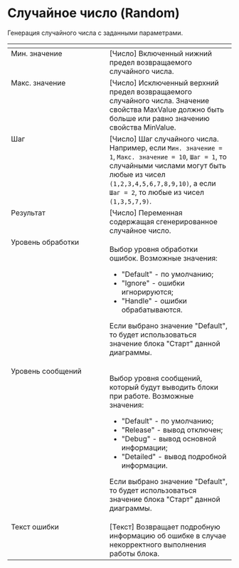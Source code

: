 # Случайное число (Random)

Генерация случайного числа с заданными параметрами.

<table data-header-hidden><thead><tr><th width="278.89996337890625" valign="top"></th><th width="317.9833984375" valign="top"></th></tr></thead><tbody><tr><td valign="top">Мин. значение</td><td valign="top">[Число] Включенный нижний предел возвращаемого случайного числа.</td></tr><tr><td valign="top">Макс. значение</td><td valign="top">[Число] Исключенный верхний предел возвращаемого случайного числа. Значение свойства MaxValue должно быть больше или равно значению свойства MinValue.</td></tr><tr><td valign="top">Шаг</td><td valign="top">[Число] Шаг случайного числа. Например, если <code>Мин. значение = 1</code>, <code>Макс. значение = 10</code>, <code>Шаг = 1</code>, то случайными числами могут быть любые из чисел <code>(1,2,3,4,5,6,7,8,9,10)</code>, а если <code>Шаг = 2</code>, то любые из чисел <code>(1,3,5,7,9)</code>.</td></tr><tr><td valign="top">Результат</td><td valign="top">[Число] Переменная содержащая сгенерированное случайное число.</td></tr><tr><td valign="top">Уровень обработки</td><td valign="top"><p>Выбор уровня обработки ошибок. Возможные значения: </p><ul><li>"Default" - по умолчанию; </li><li>"Ignore" - ошибки игнорируются; </li><li>"Handle" - ошибки обрабатываются. </li></ul><p>Если выбрано значение "Default", то будет использоваться значение блока "Старт" данной диаграммы.</p></td></tr><tr><td valign="top">Уровень сообщений</td><td valign="top"><p>Выбор уровня сообщений, который будут выводить блоки при работе. Возможные значения: </p><ul><li>"Default" - по умолчанию; </li><li>"Release" - вывод отключен; </li><li>"Debug" - вывод основной информации; </li><li>"Detailed" - вывод подробной информации. </li></ul><p>Если выбрано значение "Default", то будет использоваться значение блока "Старт" данной диаграммы.</p></td></tr><tr><td valign="top">Текст ошибки</td><td valign="top">[Текст] Возвращает подробную информацию об ошибке в случае некорректного выполнения работы блока.</td></tr></tbody></table>
